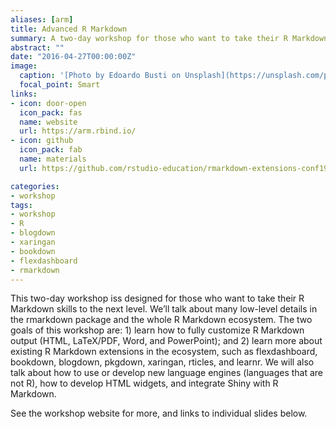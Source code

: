```yaml
---
aliases: [arm]
title: Advanced R Markdown
summary: A two-day workshop for those who want to take their R Markdown skills to the next level 
abstract: ""
date: "2016-04-27T00:00:00Z"
image:
  caption: '[Photo by Edoardo Busti on Unsplash](https://unsplash.com/photos/gEdPXT6BKcc)'
  focal_point: Smart
links:
- icon: door-open
  icon_pack: fas
  name: website
  url: https://arm.rbind.io/
- icon: github
  icon_pack: fab
  name: materials
  url: https://github.com/rstudio-education/rmarkdown-extensions-conf19

categories:
- workshop
tags:
- workshop
- R
- blogdown
- xaringan
- bookdown
- flexdashboard
- rmarkdown
---
```


This two-day workshop iss designed for those who want to take their R Markdown skills to the next level. We’ll talk about many low-level details in the rmarkdown package and the whole R Markdown ecosystem. The two goals of this workshop are: 1) learn how to fully customize R Markdown output (HTML, LaTeX/PDF, Word, and PowerPoint); and 2) learn more about existing R Markdown extensions in the ecosystem, such as flexdashboard, bookdown, blogdown, pkgdown, xaringan, rticles, and learnr. We will also talk about how to use or develop new language engines (languages that are not R), how to develop HTML widgets, and integrate Shiny with R Markdown.

See the workshop website for more, and links to individual slides below.
